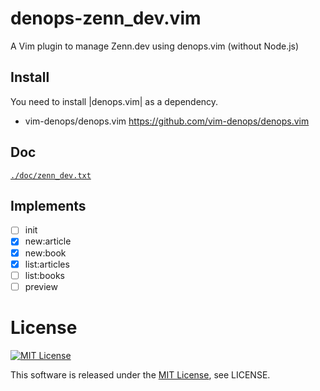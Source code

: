 # denops-zenn_dev.vim

A Vim plugin to manage Zenn.dev using denops.vim (without Node.js)

## Install

You need to install |denops.vim| as a dependency.

* vim-denops/denops.vim https://github.com/vim-denops/denops.vim

## Doc

[`./doc/zenn_dev.txt`](./doc/zenn_dev.txt)

## Implements

- [ ] init
- [x] new:article
- [x] new:book
- [x] list:articles
- [ ] list:books
- [ ] preview

# License

[![MIT License](http://img.shields.io/badge/license-MIT-blue.svg)](http://www.opensource.org/licenses/MIT)

This software is released under the
[MIT License](http://www.opensource.org/licenses/MIT), see LICENSE.
